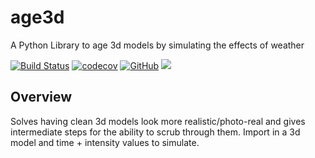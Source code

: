 # age3d
A Python Library to age 3d models by simulating the effects of weather 

[![Build Status](https://github.com/A-Chaudhary/age3d/workflows/Build%20Status/badge.svg?branch=main)](https://github.com/A-Chaudhary/age3d/actions?query=workflow%3A%22Build+Status%22)
[![codecov](https://codecov.io/gh/A-Chaudhary/age3d/branch/main/graph/badge.svg)](https://codecov.io/gh/A-Chaudhary/age3d)
[![GitHub](https://img.shields.io/github/license/A-Chaudhary/age3d)](https://github.com/A-Chaudhary/age3d/blob/main/LICENSE)
[![](https://img.shields.io/github/issues/A-Chaudhary/age3d)](https://github.com/A-Chaudhary/age3d/issues)



## Overview

Solves having clean 3d models look more realistic/photo-real and gives intermediate steps for the ability to scrub through them. Import in a 3d model and time + intensity values to simulate.

